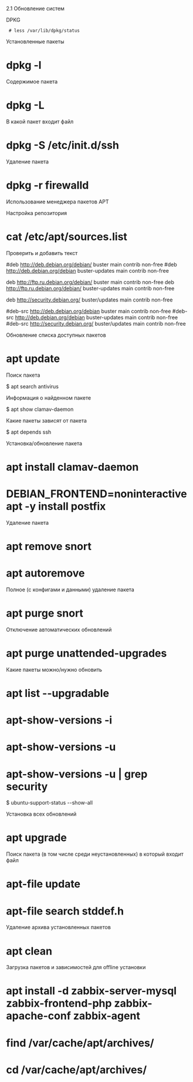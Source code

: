 2.1 Обновление систем

DPKG
```
 # less /var/lib/dpkg/status
```
Установленные пакеты

# dpkg -l 

Содержимое пакета

# dpkg -L 

В какой пакет входит файл

# dpkg -S /etc/init.d/ssh

Удаление пакета

# dpkg -r firewalld

Использование менеджера пакетов APT

Настройка репозитория

# cat /etc/apt/sources.list

Проверить и добавить текст

#deb http://deb.debian.org/debian/ buster main contrib non-free
#deb http://deb.debian.org/debian buster-updates main contrib non-free

deb http://ftp.ru.debian.org/debian/ buster main contrib non-free
deb http://ftp.ru.debian.org/debian/ buster-updates main contrib non-free

deb http://security.debian.org/ buster/updates main contrib non-free

#deb-src http://deb.debian.org/debian buster main contrib non-free
#deb-src http://deb.debian.org/debian buster-updates main contrib non-free
#deb-src http://security.debian.org/ buster/updates main contrib non-free

Обновление списка доступных пакетов

# apt update

Поиск пакета

$ apt search antivirus

Информация о найденном пакете

$ apt show clamav-daemon

Какие пакеты зависят от пакета

$ apt depends ssh

Установка/обновление пакета

# apt install clamav-daemon

# DEBIAN_FRONTEND=noninteractive apt -y install postfix

Удаление пакета

# apt remove snort

# apt autoremove

Полное (с конфигами и данными) удаление пакета

# apt purge snort

Отключение автоматических обновлений

# apt purge unattended-upgrades

Какие пакеты можно/нужно обновить

# apt list --upgradable

# apt-show-versions -i

# apt-show-versions -u

# apt-show-versions -u | grep security

$ ubuntu-support-status --show-all


Установка всех обновлений

# apt upgrade

Поиск пакета (в том числе среди неустановленных) в который входит файл

# apt-file update

# apt-file search stddef.h

Удаление архива установленных пакетов

# apt clean

Загрузка пакетов и зависимостей для offline установки

# apt install -d zabbix-server-mysql zabbix-frontend-php zabbix-apache-conf zabbix-agent

# find /var/cache/apt/archives/

# cd /var/cache/apt/archives/


